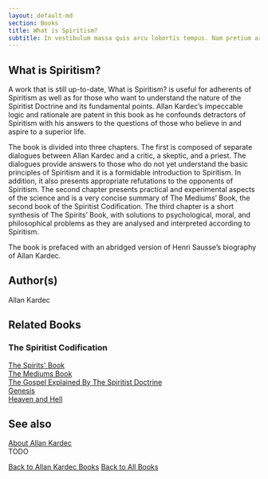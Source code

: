 ```yaml
---
layout: default-md
section: Books
title: What is Spiritism?
subtitle: In vestibulum massa quis arcu lobortis tempus. Nam pretium arcu in odio vulputate luctus.
---
```


## What is Spiritism?

A work that is still up-to-date, What is Spiritism? is useful for adherents of Spiritism as well as for those who want to understand the nature of the Spiritist Doctrine and its fundamental points. Allan Kardec’s impeccable logic and rationale are patent in this book as he confounds detractors of Spiritism with his answers to the questions of those who believe in and aspire to a superior life.

The book is divided into three chapters. The first is composed of separate dialogues between Allan Kardec and a critic, a skeptic, and a priest. The dialogues provide answers to those who do not yet understand the basic principles of Spiritism and it is a formidable introduction to Spiritism. In addition, it also presents appropriate refutations to the opponents of Spiritism. The second chapter presents practical and experimental aspects of the science and is a very concise summary of The Mediums’ Book, the second book of the Spiritist Codification. The third chapter is a short synthesis of The Spirits’ Book, with solutions to psychological, moral, and philosophical problems as they are analysed and interpreted according to Spiritism.

The book is prefaced with an abridged version of Henri Sausse’s biography of Allan Kardec.
 

## Author(s)
Allan Kardec

## Related Books

### The Spiritist Codification
[The Spirits' Book](spirits-book)  
[The Mediums Book](mediums-book)  
[The Gospel Explained By The Spiritist Doctrine](gospel-according-spiritism)  
[Genesis](genesis)  
[Heaven and Hell](heaven-and-hell)  

## See also
[About Allan Kardec]()  
TODO


<a href="/books/allan-kardec" class="button">Back to Allan Kardec Books</a>
<a href="/books" class="button">Back to All Books</a>

